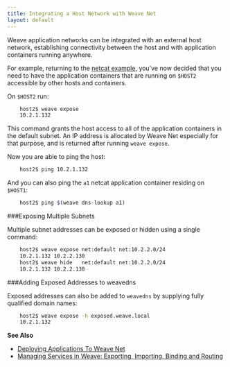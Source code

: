 ```yaml
---
title: Integrating a Host Network with Weave Net
layout: default
---
```


Weave application networks can be integrated with an external host network, establishing connectivity between the host and with application containers running anywhere.

For example, returning to the [netcat example](/site/using-weave/deploying-applications.md), you’ve now decided that you need to have the application containers that are running on `$HOST2` accessible by other hosts and containers. 

On `$HOST2` run:

~~~bash
    host2$ weave expose
    10.2.1.132
~~~

This command grants the host access to all of the application containers in the default subnet. An IP address is allocated by Weave Net especially for that purpose, and is returned after running `weave expose`. 

Now you are able to ping the host:

~~~bash
    host2$ ping 10.2.1.132
~~~

And you can also ping the `a1` netcat application container residing on `$HOST1`:

~~~bash
    host2$ ping $(weave dns-lookup a1)
~~~

###Exposing Multiple Subnets

Multiple subnet addresses can be exposed or hidden using a single command:

~~~bash
    host2$ weave expose net:default net:10.2.2.0/24
    10.2.1.132 10.2.2.130
    host2$ weave hide   net:default net:10.2.2.0/24
    10.2.1.132 10.2.2.130
~~~

###Adding Exposed Addresses to weavedns

Exposed addresses can also be added to `weavedns` by supplying fully qualified domain names:

~~~bash
    host2$ weave expose -h exposed.weave.local
    10.2.1.132
~~~


**See Also**

 * [Deploying Applications To Weave Net](/site/using-weave/deploying-applications.md)
 * [Managing Services in Weave: Exporting, Importing, Binding and Routing](/site/using-weave/service-management.md)
